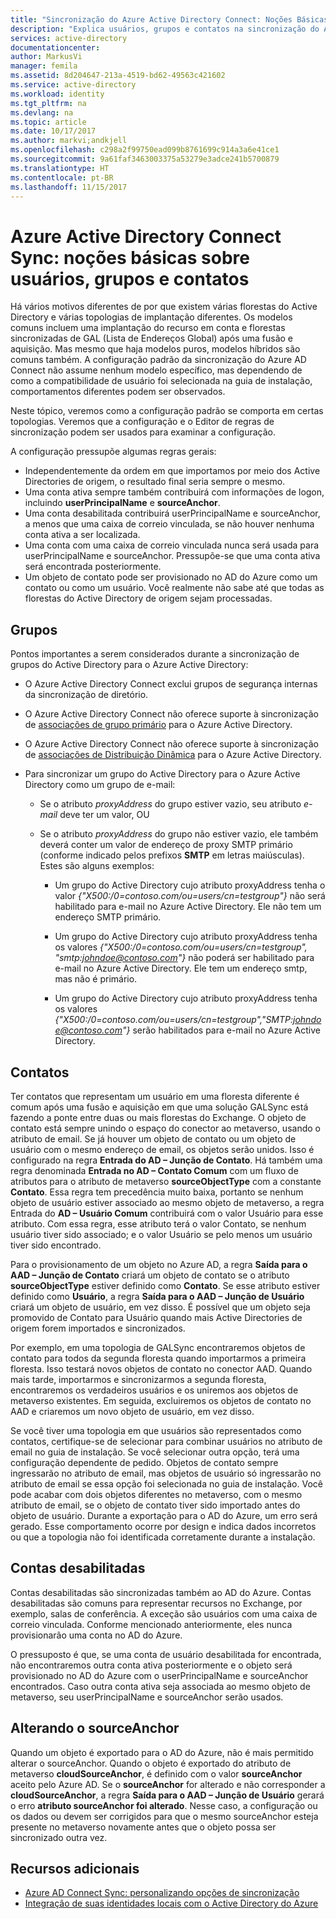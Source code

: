 ```yaml
---
title: "Sincronização do Azure Active Directory Connect: Noções Básicas sobre Usuários, Grupos e Contatos | Microsoft Docs"
description: "Explica usuários, grupos e contatos na sincronização do Azure Active Directory Connect."
services: active-directory
documentationcenter: 
author: MarkusVi
manager: femila
ms.assetid: 8d204647-213a-4519-bd62-49563c421602
ms.service: active-directory
ms.workload: identity
ms.tgt_pltfrm: na
ms.devlang: na
ms.topic: article
ms.date: 10/17/2017
ms.author: markvi;andkjell
ms.openlocfilehash: c298a2f99750ead099b8761699c914a3a6e41ce1
ms.sourcegitcommit: 9a61faf3463003375a53279e3adce241b5700879
ms.translationtype: HT
ms.contentlocale: pt-BR
ms.lasthandoff: 11/15/2017
---
```

# <a name="azure-ad-connect-sync-understanding-users-groups-and-contacts"></a>Azure Active Directory Connect Sync: noções básicas sobre usuários, grupos e contatos
Há vários motivos diferentes de por que existem várias florestas do Active Directory e várias topologias de implantação diferentes. Os modelos comuns incluem uma implantação do recurso em conta e florestas sincronizadas de GAL (Lista de Endereços Global) após uma fusão e aquisição. Mas mesmo que haja modelos puros, modelos híbridos são comuns também. A configuração padrão da sincronização do Azure AD Connect não assume nenhum modelo específico, mas dependendo de como a compatibilidade de usuário foi selecionada na guia de instalação, comportamentos diferentes podem ser observados.

Neste tópico, veremos como a configuração padrão se comporta em certas topologias. Veremos que a configuração e o Editor de regras de sincronização podem ser usados para examinar a configuração.

A configuração pressupõe algumas regras gerais:
* Independentemente da ordem em que importamos por meio dos Active Directories de origem, o resultado final seria sempre o mesmo.
* Uma conta ativa sempre também contribuirá com informações de logon, incluindo **userPrincipalName** e **sourceAnchor**.
* Uma conta desabilitada contribuirá userPrincipalName e sourceAnchor, a menos que uma caixa de correio vinculada, se não houver nenhuma conta ativa a ser localizada.
* Uma conta com uma caixa de correio vinculada nunca será usada para userPrincipalName e sourceAnchor. Pressupõe-se que uma conta ativa será encontrada posteriormente.
* Um objeto de contato pode ser provisionado no AD do Azure como um contato ou como um usuário. Você realmente não sabe até que todas as florestas do Active Directory de origem sejam processadas.

## <a name="groups"></a>Grupos
Pontos importantes a serem considerados durante a sincronização de grupos do Active Directory para o Azure Active Directory:

* O Azure Active Directory Connect exclui grupos de segurança internas da sincronização de diretório.

* O Azure Active Directory Connect não oferece suporte à sincronização de [associações de grupo primário](https://technet.microsoft.com/library/cc771489(v=ws.11).aspx) para o Azure Active Directory.

* O Azure Active Directory Connect não oferece suporte à sincronização de [associações de Distribuição Dinâmica](https://technet.microsoft.com/library/bb123722(v=exchg.160).aspx) para o Azure Active Directory.

* Para sincronizar um grupo do Active Directory para o Azure Active Directory como um grupo de e-mail:

    * Se o atributo *proxyAddress* do grupo estiver vazio, seu atributo *e-mail* deve ter um valor, OU 

    * Se o atributo *proxyAddress* do grupo não estiver vazio, ele também deverá conter um valor de endereço de proxy SMTP primário (conforme indicado pelos prefixos **SMTP** em letras maiúsculas). Estes são alguns exemplos:
    
      * Um grupo do Active Directory cujo atributo proxyAddress tenha o valor *{"X500:/0=contoso.com/ou=users/cn=testgroup"}* não será habilitado para e-mail no Azure Active Directory. Ele não tem um endereço SMTP primário.
      
      * Um grupo do Active Directory cujo atributo proxyAddress tenha os valores *{"X500:/0=contoso.com/ou=users/cn=testgroup", "smtp:johndoe@contoso.com"}* não poderá ser habilitado para e-mail no Azure Active Directory. Ele tem um endereço smtp, mas não é primário.
      
      * Um grupo do Active Directory cujo atributo proxyAddress tenha os valores *{"X500:/0=contoso.com/ou=users/cn=testgroup","SMTP:johndoe@contoso.com"}* serão habilitados para e-mail no Azure Active Directory.

## <a name="contacts"></a>Contatos
Ter contatos que representam um usuário em uma floresta diferente é comum após uma fusão e aquisição em que uma solução GALSync está fazendo a ponte entre duas ou mais florestas do Exchange. O objeto de contato está sempre unindo o espaço do conector ao metaverso, usando o atributo de email. Se já houver um objeto de contato ou um objeto de usuário com o mesmo endereço de email, os objetos serão unidos. Isso é configurado na regra **Entrada do AD – Junção de Contato**. Há também uma regra denominada **Entrada no AD – Contato Comum** com um fluxo de atributos para o atributo de metaverso **sourceObjectType** com a constante **Contato**. Essa regra tem precedência muito baixa, portanto se nenhum objeto de usuário estiver associado ao mesmo objeto de metaverso, a regra Entrada do **AD – Usuário Comum** contribuirá com o valor Usuário para esse atributo. Com essa regra, esse atributo terá o valor Contato, se nenhum usuário tiver sido associado; e o valor Usuário se pelo menos um usuário tiver sido encontrado.

Para o provisionamento de um objeto no Azure AD, a regra **Saída para o AAD – Junção de Contato** criará um objeto de contato se o atributo **sourceObjectType** estiver definido como **Contato**. Se esse atributo estiver definido como **Usuário**, a regra **Saída para o AAD – Junção de Usuário** criará um objeto de usuário, em vez disso.
É possível que um objeto seja promovido de Contato para Usuário quando mais Active Directories de origem forem importados e sincronizados.

Por exemplo, em uma topologia de GALSync encontraremos objetos de contato para todos da segunda floresta quando importarmos a primeira floresta. Isso testará novos objetos de contato no conector AAD. Quando mais tarde, importarmos e sincronizarmos a segunda floresta, encontraremos os verdadeiros usuários e os uniremos aos objetos de metaverso existentes. Em seguida, excluiremos os objetos de contato no AAD e criaremos um novo objeto de usuário, em vez disso.

Se você tiver uma topologia em que usuários são representados como contatos, certifique-se de selecionar para combinar usuários no atributo de email no guia de instalação. Se você selecionar outra opção, terá uma configuração dependente de pedido. Objetos de contato sempre ingressarão no atributo de email, mas objetos de usuário só ingressarão no atributo de email se essa opção foi selecionada no guia de instalação. Você pode acabar com dois objetos diferentes no metaverso, com o mesmo atributo de email, se o objeto de contato tiver sido importado antes do objeto de usuário. Durante a exportação para o AD do Azure, um erro será gerado. Esse comportamento ocorre por design e indica dados incorretos ou que a topologia não foi identificada corretamente durante a instalação.

## <a name="disabled-accounts"></a>Contas desabilitadas
Contas desabilitadas são sincronizadas também ao AD do Azure. Contas desabilitadas são comuns para representar recursos no Exchange, por exemplo, salas de conferência. A exceção são usuários com uma caixa de correio vinculada. Conforme mencionado anteriormente, eles nunca provisionarão uma conta no AD do Azure.

O pressuposto é que, se uma conta de usuário desabilitada for encontrada, não encontraremos outra conta ativa posteriormente e o objeto será provisionado no AD do Azure com o userPrincipalName e sourceAnchor encontrados. Caso outra conta ativa seja associada ao mesmo objeto de metaverso, seu userPrincipalName e sourceAnchor serão usados.

## <a name="changing-sourceanchor"></a>Alterando o sourceAnchor
Quando um objeto é exportado para o AD do Azure, não é mais permitido alterar o sourceAnchor. Quando o objeto é exportado do atributo de metaverso **cloudSourceAnchor**, é definido com o valor **sourceAnchor** aceito pelo Azure AD. Se o **sourceAnchor** for alterado e não corresponder a **cloudSourceAnchor**, a regra **Saída para o AAD – Junção de Usuário** gerará o erro **atributo sourceAnchor foi alterado**. Nesse caso, a configuração ou os dados ou devem ser corrigidos para que o mesmo sourceAnchor esteja presente no metaverso novamente antes que o objeto possa ser sincronizado outra vez.

## <a name="additional-resources"></a>Recursos adicionais
* [Azure AD Connect Sync: personalizando opções de sincronização](active-directory-aadconnectsync-whatis.md)
* [Integração de suas identidades locais com o Active Directory do Azure](active-directory-aadconnect.md)

